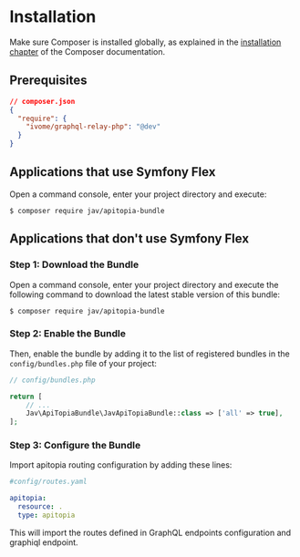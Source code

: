 Installation
============

Make sure Composer is installed globally, as explained in the
[installation chapter](https://getcomposer.org/doc/00-intro.md)
of the Composer documentation.

Prerequisites
-------------

```json
// composer.json
{
  "require": {
    "ivome/graphql-relay-php": "@dev"
  }
}
```

Applications that use Symfony Flex
----------------------------------

Open a command console, enter your project directory and execute:

```console
$ composer require jav/apitopia-bundle
```

Applications that don't use Symfony Flex
----------------------------------------

### Step 1: Download the Bundle

Open a command console, enter your project directory and execute the
following command to download the latest stable version of this bundle:

```console
$ composer require jav/apitopia-bundle
```

### Step 2: Enable the Bundle

Then, enable the bundle by adding it to the list of registered bundles
in the `config/bundles.php` file of your project:

```php
// config/bundles.php

return [
    // ...
    Jav\ApiTopiaBundle\JavApiTopiaBundle::class => ['all' => true],
];
```

### Step 3: Configure the Bundle

Import apitopia routing configuration by adding these lines:

```yaml
#config/routes.yaml

apitopia:
  resource: .
  type: apitopia
```
This will import the routes defined in GraphQL endpoints configuration and graphiql endpoint.
